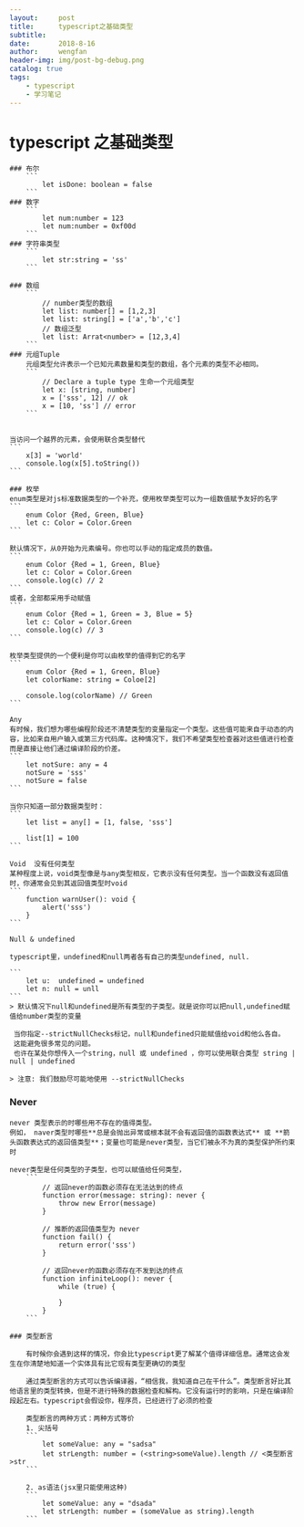 ```yaml
---
layout:     post
title:      typescript之基础类型
subtitle:   
date:       2018-8-16
author:     wengfan
header-img: img/post-bg-debug.png
catalog: true
tags:
    - typescript
    - 学习笔记
---
```

# typescript 之基础类型
    ### 布尔
        ```
            let isDone: boolean = false
        ```
    ### 数字
        ```
            let num:number = 123
            let num:number = 0xf00d
        ```
    ### 字符串类型
        ```
            let str:string = 'ss'
        ```

    ### 数组
        ```
            // number类型的数组
            let list: number[] = [1,2,3]
            let list: string[] = ['a','b','c']
            // 数组泛型
            let list: Arrat<number> = [12,3,4]
        ```
    ### 元组Tuple
        元组类型允许表示一个已知元素数量和类型的数组，各个元素的类型不必相同。
        ```
            // Declare a tuple type 生命一个元组类型
            let x: [string, number]
            x = ['sss', 12] // ok
            x = [10, 'ss'] // error
        ```

        
    当访问一个越界的元素，会使用联合类型替代
    ```
        x[3] = 'world'
        console.log(x[5].toString())
    ```

    ### 枚举
    enum类型是对js标准数据类型的一个补充，使用枚举类型可以为一组数值赋予友好的名字
    ```
        enum Color {Red, Green, Blue}
        let c: Color = Color.Green
    ```

    默认情况下，从0开始为元素编号。你也可以手动的指定成员的数值。
    ```
        enum Color {Red = 1, Green, Blue}
        let c: Color = Color.Green
        console.log(c) // 2
    ```
    或者，全部都采用手动赋值
    ```
        enum Color {Red = 1, Green = 3, Blue = 5}
        let c: Color = Color.Green
        console.log(c) // 3
    ```

    枚举类型提供的一个便利是你可以由枚举的值得到它的名字
    ```
        enum Color {Red = 1, Green, Blue}
        let colorName: string = Coloe[2]

        console.log(colorName) // Green
    ```

    Any
    有时候，我们想为哪些编程阶段还不清楚类型的变量指定一个类型。这些值可能来自于动态的内容，比如来自用户输入或第三方代码库。这种情况下，我们不希望类型检查器对这些值进行检查而是直接让他们通过编译阶段的价差。
    ```
        let notSure: any = 4
        notSure = 'sss'
        notSure = false
    ```

    当你只知道一部分数据类型时：
    ```
        let list = any[] = [1, false, 'sss']

        list[1] = 100
    ```

    Void  没有任何类型
    某种程度上说，void类型像是与any类型相反，它表示没有任何类型。当一个函数没有返回值时，你通常会见到其返回值类型时void
    ```
        function warnUser(): void {
            alert('sss')
        }
    ```

    Null & undefined

    typescript里，undefined和null两者各有自己的类型undefined, null.

    ```
        let u:  undefined = undefined
        let n: null = unll
    ```
    > 默认情况下null和undefined是所有类型的子类型。就是说你可以把null,undefined赋值给number类型的变量

     当你指定--strictNullChecks标记，null和undefined只能赋值给void和他么各自。
     这能避免很多常见的问题。
     也许在某处你想传入一个string，null 或 undefined ，你可以使用联合类型 string | null | undefined

    > 注意: 我们鼓励尽可能地使用 --strictNullChecks

### Never
    never 类型表示的时哪些用不存在的值得类型。
    例如， naver类型时哪些**总是会抛出异常或根本就不会有返回值的函数表达式** 或 **箭头函数表达式的返回值类型**；变量也可能是never类型，当它们被永不为真的类型保护所约束时

    never类型是任何类型的子类型，也可以赋值给任何类型，
        ```
            // 返回never的函数必须存在无法达到的终点
            function error(message: string): never {
                throw new Error(message)
            }

            // 推断的返回值类型为 never
            function fail() {
                return error('sss')
            }

            // 返回never的函数必须存在不发到达的终点
            function infiniteLoop(): never {
                while (true) {
                    
                }
            }
        ```

    ### 类型断言

        有时候你会遇到这样的情况，你会比typescript更了解某个值得详细信息。通常这会发生在你清楚地知道一个实体具有比它现有类型更确切的类型

        通过类型断言的方式可以告诉编译器，“相信我，我知道自己在干什么”。类型断言好比其他语言里的类型转换，但是不进行特殊的数据检查和解构。它没有运行时的影响，只是在编译阶段起左右。typescript会假设你，程序员，已经进行了必须的检查

        类型断言的两种方式：两种方式等价
        1. 尖括号
        ```
            let someValue: any = "sadsa"
            let strLength: number = (<string>someValue).length // <类型断言>str
        ```

        2. as语法(jsx里只能使用这种)
        ```
            let someValue: any = "dsada"
            let strLength: number = (someValue as string).length
        ```
        

